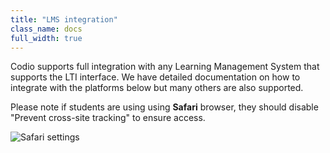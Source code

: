 ```yaml
---
title: "LMS integration"
class_name: docs
full_width: true
---
```


Codio supports full integration with any Learning Management System that supports the LTI interface. We have detailed documentation on how to integrate with the platforms below but many others are also supported.

Please note if students are using using **Safari** browser, they should disable "Prevent cross-site tracking" to ensure access.

<img alt="Safari settings" src="/img/docs/crosssitetracking.png" class="simple"/>

